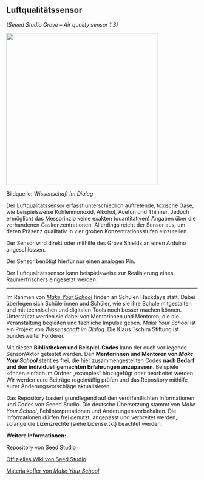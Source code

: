 Luftqualitätssensor
----
*(Seeed Studio Grove – Air quality sensor 1.3)*

<img src=https://www.makeyourschool.de/wp-content/uploads/2018/10/9_luftqualitaetssensor-1024x1024.jpg width=400px>

Bildquelle: *Wissenschaft im Dialog*

Der Luftqualitätssensor erfasst unterschiedlich auftretende, toxische Gase, wie beispielsweise Kohlenmonoxid, Alkohol, Aceton und Thinner. Jedoch ermöglicht das Messprinzip keine exakten (quantitativen) Angaben über die vorhandenen Gaskonzentrationen. Allerdings reicht der Sensor aus, um deren Präsenz qualitativ in vier groben Konzentrationsstufen einzuteilen.

Der Sensor wird direkt oder mithilfe des Grove Shields an einen Arduino angeschlossen.

Der Sensor benötigt hierfür nur einen analogen Pin.

Der Luftqualitätssensor kann beispielsweise zur Realisierung eines Raumerfrischers eingesetzt werden.

----

Im Rahmen von [*Make Your School*](https://www.makeyourschool.de/) finden an Schulen Hackdays statt. Dabei überlegen sich Schülerinnen und Schüler, wie sie ihre Schule mitgestalten und mit technischen und digitalen Tools noch besser machen können. Unterstützt werden sie dabei von Mentorinnen und Mentoren, die die Veranstaltung begleiten und fachliche Impulse geben. *Make Your School* ist ein Projekt von *Wissenschaft im Dialog*. Die Klaus Tschira Stiftung ist bundesweiter Förderer.

Mit diesen **Bibliotheken und Beispiel-Codes** kann der euch vorliegende Sensor/Aktor getestet werden. Den **Mentorinnen und Mentoren von *Make Your School*** steht es frei, die hier zusammengestellten Codes **nach Bedarf und den individuell gemachten Erfahrungen anzupassen**. Beispiele können einfach im Ordner „examples“ hinzugefügt oder bearbeitet werden. Wir werden eure Beiträge regelmäßig prüfen und das Repository mithilfe eurer Änderungsvorschläge aktualisieren.

Das Repository basiert grundlegend auf den veröffentlichten Informationen und Codes von Seeed Studio. Die deutsche Übersetzung stammt von *Make Your School*, Fehlinterpretationen und Änderungen vorbehalten. Die Informationen dürfen frei genutzt, angepasst und verbreitet werden, solange die Lizenzrechte (siehe License.txt) beachtet werden.
 

**Weitere Informationen:**

[Repository von Seed Studio](https://github.com/Seeed-Studio/Grove_Air_quality_Sensor)

[Offizielles Wiki von Seed Studio](http://wiki.seeedstudio.com/Grove-Air_Quality_Sensor_v1.3/)

[Materialkoffer von *Make Your School*](https://www.makeyourschool.de/material/luftqualitaetssensor/)
